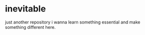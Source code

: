 # inevitable
just another repository
i wanna learn something essential and make something different here.
